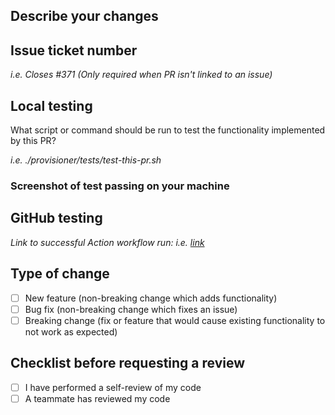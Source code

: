 ## Describe your changes

## Issue ticket number
_i.e. Closes #371 (Only required when PR isn't linked to an issue)_

## Local testing
What script or command should be run to test the functionality implemented by this PR?

_i.e. ./provisioner/tests/test-this-pr.sh_

### Screenshot of test passing on your machine

## GitHub testing
_Link to successful Action workflow run: i.e. [link](https://github.com/im-customers/github-provisioner/actions/runs/6735303341)_

## Type of change
- [ ] New feature (non-breaking change which adds functionality)
- [ ] Bug fix (non-breaking change which fixes an issue)
- [ ] Breaking change (fix or feature that would cause existing functionality to not work as expected)

## Checklist before requesting a review
- [ ] I have performed a self-review of my code
- [ ] A teammate has reviewed my code
